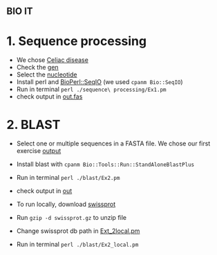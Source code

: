 ## BIO IT 

# 1. Sequence processing

- We chose [Celiac disease](https://www.omim.org/entry/212750?search=celiac&highlight=(celiac|coeliac))
- Check the [gen](https://www.ncbi.nlm.nih.gov/gene/3117/)
- Select the [nucleotide](https://www.ncbi.nlm.nih.gov/nuccore/NC_000006.12?report=genbank&from=32637406&to=32654846)
- Install perl and [BioPerl::SeqIO](https://bioperl.org/howtos/Beginners_HOWTO.html) (we used `cpanm Bio::SeqIO`)
- Run in terminal `perl ./sequence\ processing/Ex1.pm`
- check output in [out.fas](https://github.com/gonziesc/bioIt/blob/master/sequence%20processing/out.fas)

# 2. BLAST

- Select one or multiple sequences in a FASTA file. We chose our first exercise [output](https://github.com/gonziesc/bioIt/blob/master/sequence%20processing/out.fas)
- Install blast with `cpanm Bio::Tools::Run::StandAloneBlastPlus`
- Run in terminal `perl ./blast/Ex2.pm`
- check output in [out](https://github.com/gonziesc/bioIt/blob/master/blast/out)

- To run locally, download [swissprot](ftp://ftp.ncbi.nlm.nih.gov/blast/db/FASTA/swissprot.gz)
- Run `gzip -d swissprot.gz` to unzip file
- Change swissprot db path in [Ext_2local.pm](https://github.com/gonziesc/bioIt/blob/master/blast/Ex2_local.pm) 
- Run in terminal `perl ./blast/Ex2_local.pm`
